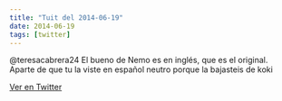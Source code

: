 ```yaml
---
title: "Tuit del 2014-06-19"
date: 2014-06-19
tags: [twitter]
---
```


@teresacabrera24 El bueno de Nemo es en inglés, que es el original. Aparte de que tu la viste en español neutro porque la bajasteis de koki



[Ver en Twitter](https://twitter.com/i/web/status/479682507513020416)
